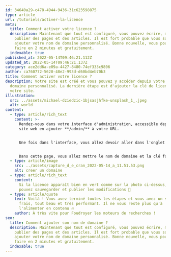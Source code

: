 ```yaml
---
id: 34640a29-c478-4944-9436-31c623598875
type: article
url: /tutoriels/activer-la-licence
meta:
  title: Comment activer votre licence ?
  description: Maintenant que tout est configuré, vous pouvez écrire, modifier,
    publier des pages et des articles. Il est fort probable que vous souhaitiez
    ajouter votre nom de domaine personnalisé. Bonne nouvelle, vous pouvez le
    faire en 2 minutes et gratuitement.
  indexable: true
published_at: 2022-05-14T09:46:21.112Z
updated_at: 2022-05-14T09:46:21.137Z
category: ace2dd6a-e09a-4427-8480-74ef333c9806
author: ca760772-5620-48e2-993d-d60bd4eb70b3
title: Comment activer votre licence ?
description: Votre site est créé et vous pouvez y accéder depuis votre nom de
  domaine personnalisé. La dernière étape est d'ajouter la clé de licence dans
  votre site.
illustration:
  src: ../assets/michael-dziedzic-1bjsasjhfke-unsplash_1_.jpeg
  alt: world
content:
  - type: article/rich_text
    content: >-
      Rendez-vous dans votre interface d'administration, accessible depuis votre
      site web en ajouter **/admin/** à votre URL.


      Une fois dans l'interface, vous allez devoir aller dans l'onglet **Configuration** puis sélectionner la page **License**.


      Dans cette page, vous allez mettre le nom de domaine et la clé fournis depuis Foudroyer.
  - type: article/image
    src: ../assets/capture_d_e_cran_2022-05-14_a_11.51.53.png
    alt: creer un domaine
  - type: article/rich_text
    content:
      Si la licence apparaît bien en vert comme sur la photo ci-dessus, vous
      pouvez sauvegarder et publier les modifications 🤝
  - type: article/quote
    text: Voilà ! Vous avez terminé toutes les étapes et vous avez un site, tout
      frais, tout beau et très performant. Il ne vous reste plus qu'à
      l'alimenter en contenu 🔥
    author: À très vite pour Foudroyer les moteurs de recherches !
seo:
  title: Comment ajouter son nom de domaine ?
  description: Maintenant que tout est configuré, vous pouvez écrire, modifier,
    publier des pages et des articles. Il est fort probable que vous souhaitiez
    ajouter votre nom de domaine personnalisé. Bonne nouvelle, vous pouvez le
    faire en 2 minutes et gratuitement.
  indexable: true
---
```

